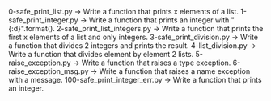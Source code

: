 0-safe_print_list.py -> Write a function that prints x elements of a list.
1-safe_print_integer.py -> Write a function that prints an integer with "{:d}".format().
2-safe_print_list_integers.py -> Write a function that prints the first x elements of a list and only integers.
3-safe_print_division.py -> Write a function that divides 2 integers and prints the result.
4-list_division.py -> Write a function that divides element by element 2 lists.
5-raise_exception.py -> Write a function that raises a type exception.
6-raise_exception_msg.py -> Write a function that raises a name exception with a message.
100-safe_print_integer_err.py -> Write a function that prints an integer.


